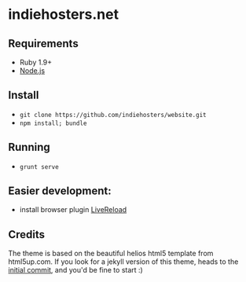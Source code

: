 indiehosters.net
================

## Requirements
  * Ruby 1.9+
  * [Node.js](http://nodejs.org)

## Install
  * `git clone https://github.com/indiehosters/website.git`
  * `npm install; bundle`

## Running
  * `grunt serve`

## Easier development:
  * install browser plugin [LiveReload](http://feedback.livereload.com/knowledgebase/articles/86242-how-do-i-install-and-use-the-browser-extensions-)

## Credits

The theme is based on the beautiful helios html5 template from html5up.com. If you look for a jekyll version of this theme, heads to the [initial commit](https://github.com/indiehosters/website/tree/83c6b86295cb43888b1a7e565a85045b641677db), and you'd be fine to start :)
